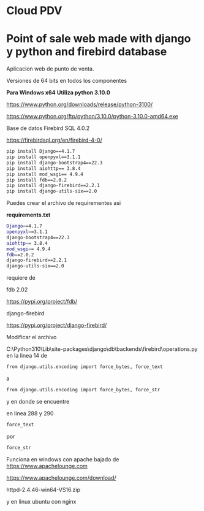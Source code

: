 # Cloud PDV

# Point of sale web made with django y python and firebird database

Aplicacion web de punto de venta. 



Versiones de 64 bits en todos los componentes



**Para Windows x64** **Utiliza python 3.10.0**



https://www.python.org/downloads/release/python-3100/

https://www.python.org/ftp/python/3.10.0/python-3.10.0-amd64.exe

Base de datos Firebird SQL 4.0.2

https://firebirdsql.org/en/firebird-4-0/




```bash
pip install Django==4.1.7
pip install openpyxl==3.1.1
pip install django-bootstrap4==22.3
pip install aiohttp== 3.8.4
pip install mod_wsgi== 4.9.4
pip install fdb==2.0.2
pip install django-firebird==2.2.1
pip install django-utils-six==2.0

```

Puedes crear el archivo de requirementes asi

**requirements.txt**

```bash
Django==4.1.7
openpyxl==3.1.1
django-bootstrap4==22.3
aiohttp== 3.8.4
mod_wsgi== 4.9.4
fdb==2.0.2
django-firebird==2.2.1
django-utils-six==2.0
```

requiere de  

fdb 2.02

https://pypi.org/project/fdb/



django-firebird

https://pypi.org/project/django-firebird/



Modificar el archivo

C:\Python310\Lib\site-packages\django\db\backends\firebird\operations.py
en la linea 14 
de
```bash
from django.utils.encoding import force_bytes, force_text
```
a
```bash
from django.utils.encoding import force_bytes, force_str
```
y en donde se encuentre 

en linea 288 y 290
```bash
force_text
```
por 

```bash
force_str
```
Funciona en windows con apache bajado de https://www.apachelounge.com

https://www.apachelounge.com/download/

httpd-2.4.46-win64-VS16.zip



y en linux ubuntu con nginx



